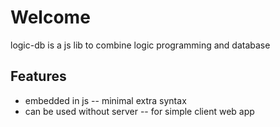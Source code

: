 # Welcome

logic-db is a js lib to combine logic programming and database

## Features

- embedded in js -- minimal extra syntax
- can be used without server -- for simple client web app
